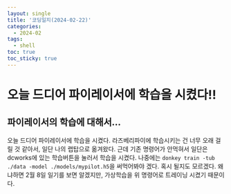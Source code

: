 ```yaml
---
layout: single
title: '코딩일지(2024-02-22)'
categories:
  - 2024-02
tags:
  - shell
toc: true
toc_sticky: true
---
```


# 오늘 드디어 파이레이서에 학습을 시켰다!!

## 파이레이서의 학습에 대해서...

오늘 드디어 파이레이서에 학습을 시켰다.
라즈베리파이에 학습시키는 건 너무 오래 걸릴 것 같아서,
일단 나의 랩탑으로 옮겨왔다.
근데 기존 명령어가 안먹혀서 일단은 dcworks에 있는 학습버튼을 눌러서 학습을 시켰다.
나중에는 `donkey train -tub ./data -model ./models/mypilot.h5`을 써먹어봐야 겠다.
혹시 될지도 모르겠다. 왜냐하면 2월 8일 일기를 보면 알겠지만, 가상학습을 위 명령어로 트레이닝 시켰기 때문이다.
